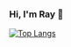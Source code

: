 ### Hi, I'm Ray 👋
[![Top Langs](https://github-readme-stats.vercel.app/api/top-langs/?username=R4y1237&exclude_repo=Stock-Advisory-Bot )](https://github.com/anuraghazra/github-readme-stats)
<!--
**R4y1237/R4y1237** is a ✨ _special_ ✨ repository because its `README.md` (this file) appears on your GitHub profile.

Here are some ideas to get you started:

- 🔭 I’m currently working on ...
- 🌱 I’m currently learning ...
- 👯 I’m looking to collaborate on ...
- 🤔 I’m looking for help with ...
- 💬 Ask me about ...
- 📫 How to reach me: ...
- 😄 Pronouns: ...
- ⚡ Fun fact: ...
-->
